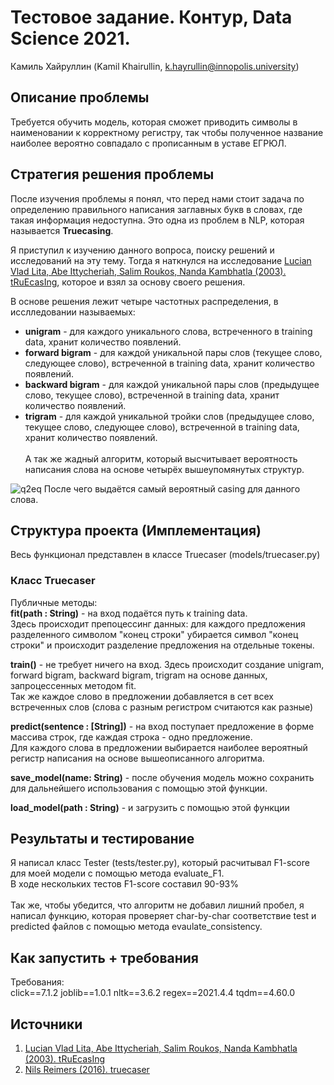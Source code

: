 # Тестовое задание. Контур, Data Science 2021.
Камиль Хайруллин (Kamil Khairullin, k.hayrullin@innopolis.university)

## Описание проблемы

Требуется обучить модель, которая сможет приводить символы в наименовании к корректному регистру, так чтобы полученное название наиболее вероятно совпадало с прописанным в уставе ЕГРЮЛ.

## Стратегия решения проблемы

После изучения проблемы я понял, что перед нами стоит задача по определению правильного написания заглавных букв в словах, где такая информация недоступна. Это одна из проблем в NLP, которая называется **Truecasing**. 

Я приступил к изучению данного вопроса, поиску решений и исследований на эту тему. Тогда я наткнулся на исследование [Lucian Vlad Lita, Abe Ittycheriah, Salim Roukos, Nanda Kambhatla (2003). tRuEcasIng](https://www.cs.cmu.edu/~llita/papers/lita.truecasing-acl2003.pdf), которое и взял за основу своего решения. 

В основе решения лежит четыре частотных распределения, в исслледовании называемых:
- **unigram** - для каждого уникального слова, встреченного в training data, хранит количество появлений.
- **forward bigram** - для каждой уникальной пары слов (текущее слово, следующее слово), встреченной в training data, хранит количество появлений.
- **backward bigram** - для каждой уникальной пары слов (предыдущее слово, текущее слово), встреченной в training data, хранит количество появлений.
- **trigram** - для каждой уникальной тройки слов (предыдущее слово, текущее слово, следующее слово), встреченной в training data, хранит количество появлений. \
\
А так же жадный алгоритм, который высчитывает вероятность написания слова на основе четырёх вышеупомянутых структур.

![q2eq](https://user-images.githubusercontent.com/54369751/116721183-b5584d00-a9e5-11eb-989d-4bfede9d5beb.png)
После чего выдаётся самый вероятный casing для данного слова. 

## Структура проекта (Имплементация)

Весь функционал представлен в классе Truecaser (models/truecaser.py)

### Класс Truecaser

Публичные методы: <br/>
**fit(path : String)** - на вход подаётся путь к training data. <br/>
Здесь происходит препоцессинг данных: для каждого предложения разделенного символом "конец строки" убирается символ "конец строки" и происходит разделение предложения на отдельные токены. <br/>

**train()**  - не требует ничего на вход. Здесь происходит создание unigram, forward bigram, backward bigram, trigram на основе данных, запроцессенных методом fit. <br/>
Так же каждое слово в предложении добавляется в сет всех встреченных слов (слова с разным регистром считаются как разные)  <br/>

**predict(sentence : [String])** - на вход поступает предложение в форме массива строк, где каждая строка - одно предложение. <br/> 
Для каждого слова в предложении выбирается наиболее вероятный регистр написания на основе вышеописанного алгоритма. <br/>

**save_model(name: String)** - после обучения модель можно сохранить для дальнейшего использования с помощью этой функции. <br/>

**load_model(path : String)** - и загрузить с помощью этой функции <br/>

## Результаты и тестирование
Я написал класс Tester (tests/tester.py), который расчитывал F1-score для моей модели с помощью метода evaluate_F1. <br/>
В ходе нескольких тестов F1-score составил 90-93% <br/>
<br/>
Так же, чтобы убедится, что алгоритм не добавил лишний пробел, я написал функцию, которая проверяет char-by-char соответствие test и predicted файлов с помощью метода evaulate_consistency.

## Как запустить + требования

Требования: <br/>
click==7.1.2
joblib==1.0.1
nltk==3.6.2
regex==2021.4.4
tqdm==4.60.0

## Источники
1. [Lucian Vlad Lita, Abe Ittycheriah, Salim Roukos, Nanda Kambhatla (2003). tRuEcasIng](https://www.cs.cmu.edu/~llita/papers/lita.truecasing-acl2003.pdf)
2. [Nils Reimers (2016). truecaser](https://github.com/nreimers/truecaser)

